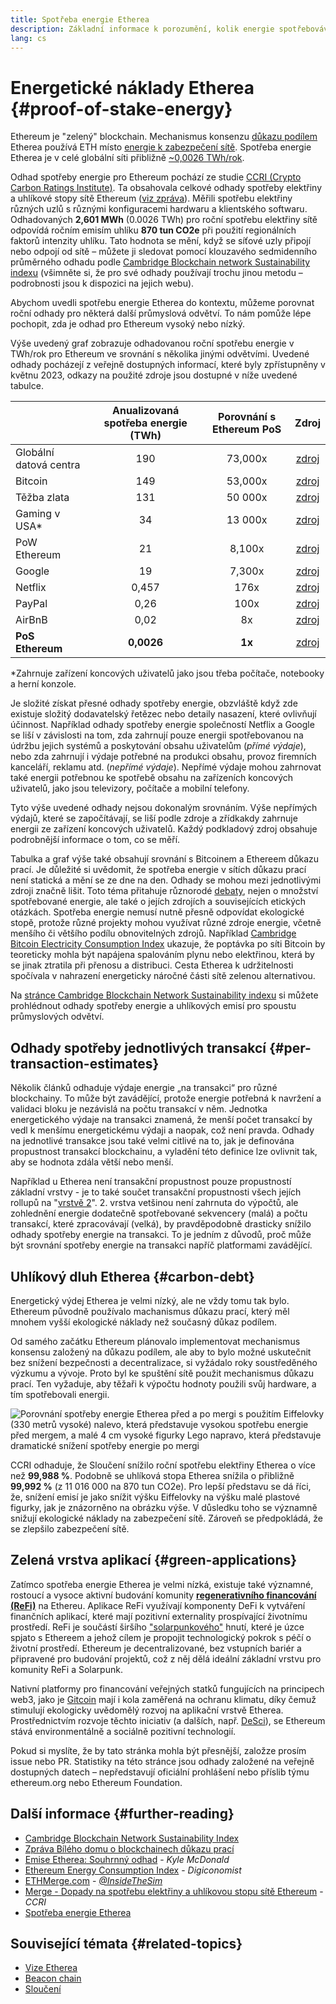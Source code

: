 ```yaml
---
title: Spotřeba energie Etherea
description: Základní informace k porozumění, kolik energie spotřebovává Ethereum.
lang: cs
---
```


# Energetické náklady Etherea {#proof-of-stake-energy}

Ethereum je "zelený" blockchain. Mechanismus konsenzu [důkazu podílem](/developers/docs/consensus-mechanisms/pos) Etherea používá ETH místo [ energie k zabezpečení sítě](/developers/docs/consensus-mechanisms/pow). Spotřeba energie Etherea je v celé globální síti přibližně [~0,0026 TWh/rok](https://carbon-ratings.com/eth-report-2022).

Odhad spotřeby energie pro Ethereum pochází ze studie [CCRI (Crypto Carbon Ratings Institute)](https://carbon-ratings.com). Ta obsahovala celkové odhady spotřeby elektřiny a uhlíkové stopy sítě Ethereum ([viz zpráva](https://carbon-ratings.com/eth-report-2022)). Měřili spotřebu elektřiny různých uzlů s různými konfiguracemi hardwaru a klientského softwaru. Odhadovaných **2,601 MWh** (0.0026 TWh) pro roční spotřebu elektřiny sítě odpovídá ročním emisím uhlíku **870 tun CO2e** při použití regionálních faktorů intenzity uhlíku. Tato hodnota se mění, když se síťové uzly připojí nebo odpojí od sítě – můžete ji sledovat pomocí klouzavého sedmidenního průměrného odhadu podle [Cambridge Blockchain network Sustainability indexu](https://ccaf.io/cbnsi/ethereum) (všimněte si, že pro své odhady používají trochu jinou metodu – podrobnosti jsou k dispozici na jejich webu).

Abychom uvedli spotřebu energie Etherea do kontextu, můžeme porovnat roční odhady pro některá další průmyslová odvětví. To nám pomůže lépe pochopit, zda je odhad pro Ethereum vysoký nebo nízký.

<EnergyConsumptionChart />

Výše uvedený graf zobrazuje odhadovanou roční spotřebu energie v TWh/rok pro Ethereum ve srovnání s několika jinými odvětvími. Uvedené odhady pocházejí z veřejně dostupných informací, které byly zpřístupněny v květnu 2023, odkazy na použité zdroje jsou dostupné v níže uvedené tabulce.

|                        | Anualizovaná spotřeba energie (TWh) | Porovnání s Ethereum PoS |                                                                                      Zdroj                                                                                       |
|:---------------------- |:-----------------------------------:|:------------------------:|:--------------------------------------------------------------------------------------------------------------------------------------------------------------------------------:|
| Globální datová centra |                 190                 |         73,000x          |                                    [zdroj](https://www.iea.org/commentaries/data-centres-and-energy-from-global-headlines-to-local-headaches)                                    |
| Bitcoin                |                 149                 |         53,000x          |                                                                 [zdroj](https://ccaf.io/cbnsi/cbeci/comparisons)                                                                 |
| Těžba zlata            |                 131                 |         50 000x          |                                                                 [zdroj](https://ccaf.io/cbnsi/cbeci/comparisons)                                                                 |
| Gaming v USA\*       |                 34                  |         13 000x          |                 [zdroj](https://www.researchgate.net/publication/336909520_Toward_Greener_Gaming_Estimating_National_Energy_Use_and_Energy_Efficiency_Potential)                 |
| PoW Ethereum           |                 21                  |          8,100x          |                                                                    [zdroj](https://ccaf.io/cbnsi/ethereum/1)                                                                     |
| Google                 |                 19                  |          7,300x          |                                           [zdroj](https://www.gstatic.com/gumdrop/sustainability/google-2022-environmental-report.pdf)                                           |
| Netflix                |                0,457                |           176x           | [zdroj](https://assets.ctfassets.net/4cd45et68cgf/7B2bKCqkXDfHLadrjrNWD8/e44583e5b288bdf61e8bf3d7f8562884/2021_US_EN_Netflix_EnvironmentalSocialGovernanceReport-2021_Final.pdf) |
| PayPal                 |                0,26                 |           100x           |                                  [zdroj](https://s202.q4cdn.com/805890769/files/doc_downloads/global-impact/CDP_Climate_Change_PayPal-(1).pdf)                                   |
| AirBnB                 |                0,02                 |            8x            |                               [zdroj](https://s26.q4cdn.com/656283129/files/doc_downloads/governance_doc_updated/Airbnb-ESG-Factsheet-(Final).pdf)                               |
| **PoS Ethereum**       |             **0,0026**              |          **1x**          |                                                               [zdroj](https://carbon-ratings.com/eth-report-2022)                                                                |

\*Zahrnuje zařízení koncových uživatelů jako jsou třeba počítače, notebooky a herní konzole.

Je složité získat přesné odhady spotřeby energie, obzvláště když zde existuje složitý dodavatelský řetězec nebo detaily nasazení, které ovlivňují účinnost. Například odhady spotřeby energie společností Netflix a Google se liší v závislosti na tom, zda zahrnují pouze energii spotřebovanou na údržbu jejich systémů a poskytování obsahu uživatelům (_přímé výdaje_), nebo zda zahrnují i výdaje potřebné na produkci obsahu, provoz firemních kanceláří, reklamu atd. (_nepřímé výdaje_). Nepřímé výdaje mohou zahrnovat také energii potřebnou ke spotřebě obsahu na zařízeních koncových uživatelů, jako jsou televizory, počítače a mobilní telefony.

Tyto výše uvedené odhady nejsou dokonalým srovnáním. Výše nepřímých výdajů, které se započítávají, se liší podle zdroje a zřídkakdy zahrnuje energii ze zařízení koncových uživatelů. Každý podkladový zdroj obsahuje podrobnější informace o tom, co se měří.

Tabulka a graf výše také obsahují srovnání s Bitcoinem a Ethereem důkazu prací. Je důležité si uvědomit, že spotřeba energie v sítích důkazu prací není statická a mění se ze dne na den. Odhady se mohou mezi jednotlivými zdroji značně lišit. Toto téma přitahuje různorodé [debaty](https://www.coindesk.com/business/2020/05/19/the-last-word-on-bitcoins-energy-consumption/), nejen o množství spotřebované energie, ale také o jejích zdrojích a souvisejících etických otázkách. Spotřeba energie nemusí nutně přesně odpovídat ekologické stopě, protože různé projekty mohou využívat různé zdroje energie, včetně menšího či většího podílu obnovitelných zdrojů. Například [Cambridge Bitcoin Electricity Consumption Index](https://ccaf.io/cbnsi/cbeci/comparisons) ukazuje, že poptávka po síti Bitcoin by teoreticky mohla být napájena spalováním plynu nebo elektřinou, která by se jinak ztratila při přenosu a distribuci. Cesta Etherea k udržitelnosti spočívala v nahrazení energeticky náročné části sítě zelenou alternativou.

Na [stránce Cambridge Blockchain Network Sustainability indexu](https://ccaf.io/cbnsi/ethereum) si můžete prohlédnout odhady spotřeby energie a uhlíkových emisí pro spoustu průmyslových odvětví.

## Odhady spotřeby jednotlivých transakcí {#per-transaction-estimates}

Několik článků odhaduje výdaje energie „na transakci“ pro různé blockchainy. To může být zavádějící, protože energie potřebná k navržení a validaci bloku je nezávislá na počtu transakcí v něm. Jednotka energetického výdaje na transakci znamená, že menší počet transakcí by vedl k menšímu energetickému výdaji a naopak, což není pravda. Odhady na jednotlivé transakce jsou také velmi citlivé na to, jak je definována propustnost transakcí blockchainu, a vyladění této definice lze ovlivnit tak, aby se hodnota zdála větší nebo menší.

Například u Etherea není transakční propustnost pouze propustností základní vrstvy - je to také součet transakční propustnosti všech jejích rollupů na "[vrstvě 2](/layer-2/)". 2. vrstva vetšinou není zahrnuta do výpočtů, ale zohlednění energie dodatečně spotřebované sekvencery (malá) a počtu transakcí, které zpracovávají (velká), by pravděpodobně drasticky snížilo odhady spotřeby energie na transakci. To je jedním z důvodů, proč může být srovnání spotřeby energie na transakci napříč platformami zavádějící.

## Uhlíkový dluh Etherea {#carbon-debt}

Energetický výdej Etherea je velmi nízký, ale ne vždy tomu tak bylo. Ethereum původně používalo machanismus důkazu prací, který měl mnohem vyšší ekologické náklady než současný důkaz podílem.

Od samého začátku Ethereum plánovalo implementovat mechanismus konsensu založený na důkazu podílem, ale aby to bylo možné uskutečnit bez snížení bezpečnosti a decentralizace, si vyžádalo roky soustředěného výzkumu a vývoje. Proto byl ke spuštění sítě použit mechanismus důkazu prací. Ten vyžaduje, aby těžaři k výpočtu hodnoty použili svůj hardware, a tím spotřebovali energii.

![Porovnání spotřeby energie Etherea před a po mergi s použitím Eiffelovky (330 metrů vysoké) nalevo, která představuje vysokou spotřebu energie před mergem, a malé 4 cm vysoké figurky Lego napravo, která představuje dramatické snížení spotřeby energie po mergi](energy_consumption_pre_post_merge.png)

CCRI odhaduje, že Sloučení snížilo roční spotřebu elektřiny Etherea o více než **99,988 %**. Podobně se uhlíková stopa Etherea snížila o přibližně **99,992 %** (z 11 016 000 na 870 tun CO2e). Pro lepší představu se dá říci, že, snížení emisí je jako snížit výšku Eiffelovky na výšku malé plastové figurky, jak je znázorněno na obrázku výše. V důsledku toho se významně snižují ekologické náklady na zabezpečení sítě. Zároveň se předpokládá, že se zlepšilo zabezpečení sítě.

## Zelená vrstva aplikací {#green-applications}

Zatímco spotřeba energie Etherea je velmi nízká, existuje také významné, rostoucí a vysoce aktivní budování komunity [**regenerativního financování (ReFi)**](/refi/) na Ethereu. Aplikace ReFi využívají komponenty DeFi k vytváření finančních aplikací, které mají pozitivní externality prospívající životnímu prostředí. ReFi je součástí širšího ["solarpunkového"](https://en.wikipedia.org/wiki/Solarpunk) hnutí, které je úzce spjato s Ethereem a jehož cílem je propojit technologický pokrok s péčí o životní prostředí. Ethereum je decentralizované, bez vstupních bariér a připravené pro budování projektů, což z něj dělá ideální základní vrstvu pro komunity ReFi a Solarpunk.

Nativní platformy pro financování veřejných statků fungujících na principech web3, jako je [Gitcoin](https://gitcoin.co) mají i kola zaměřená na ochranu klimatu, díky čemuž stimulují ekologicky uvědomělý rozvoj na aplikační vrstvě Etherea. Prostřednictvím rozvoje těchto iniciativ (a dalších, např. [DeSci](/desci/)), se Ethereum stává environmentálně a sociálně pozitivní technologií.

<Alert variant="update">
<AlertEmoji text=":evergreen_tree:" />
<AlertContent>
<AlertDescription>
  Pokud si myslíte, že by tato stránka mohla být přesnější, založze prosím issue nebo PR. Statistiky na této stránce jsou odhady založené na veřejně dostupných datech – nepředstavují oficiální prohlášení nebo příslib týmu ethereum.org nebo Ethereum Foundation.
</AlertDescription>
</AlertContent>
</Alert>

## Další informace {#further-reading}

- [Cambridge Blockchain Network Sustainability Index](https://ccaf.io/cbnsi/ethereum)
- [Zpráva Bílého domu o blockchainech důkazu prací](https://www.whitehouse.gov/wp-content/uploads/2022/09/09-2022-Crypto-Assets-and-Climate-Report.pdf)
- [Emise Etherea: Souhrnný odhad](https://kylemcdonald.github.io/ethereum-emissions/) - _Kyle McDonald_
- [Ethereum Energy Consumption Index](https://digiconomist.net/ethereum-energy-consumption/) - _Digiconomist_
- [ETHMerge.com](https://ethmerge.com/) - _[@InsideTheSim](https://twitter.com/InsideTheSim)_
- [Merge - Dopady na spotřebu elektřiny a uhlíkovou stopu sítě Ethereum](https://carbon-ratings.com/eth-report-2022) - _CCRI_
- [Spotřeba energie Etherea](https://mirror.xyz/jmcook.eth/ODpCLtO4Kq7SCVFbU4He8o8kXs418ZZDTj0lpYlZkR8)

## Související témata {#related-topics}

- [Vize Etherea](/roadmap/vision/)
- [Beacon chain](/roadmap/beacon-chain)
- [Sloučení](/roadmap/merge/)
